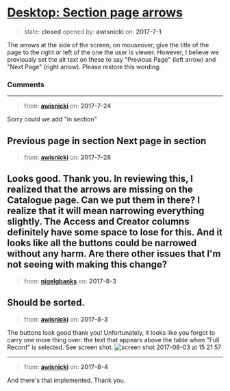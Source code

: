 # [Desktop: Section page arrows](https://github.com/livingstoneonline/livingstoneonline/issues/172)

> state: **closed** opened by: **awisnicki** on: **2017-7-1**

The arrows at the side of the screen, on mouseover, give the title of the page to the right or left of the one the user is viewer. However, I believe we previously set the alt text on these to say &quot;Previous Page&quot; (left arrow) and &quot;Next Page&quot; (right arrow). Please restore this wording.

### Comments

---
> from: [**awisnicki**](https://github.com/livingstoneonline/livingstoneonline/issues/172#issuecomment-317575168) on: **2017-7-24**

Sorry could we add &quot;in section&quot;

Previous page in section
Next page in section
---
> from: [**awisnicki**](https://github.com/livingstoneonline/livingstoneonline/issues/172#issuecomment-318745294) on: **2017-7-28**

Looks good. Thank you. In reviewing this, I realized that the arrows are missing on the Catalogue page. Can we put them in there? I realize that it will mean narrowing everything slightly. The Access and Creator columns definitely have some space to lose for this. And it looks like all the buttons could be narrowed without any harm. Are there other issues that I&#x27;m not seeing with making this change?
---
> from: [**nigelgbanks**](https://github.com/livingstoneonline/livingstoneonline/issues/172#issuecomment-320042131) on: **2017-8-3**

Should be sorted.
---
> from: [**awisnicki**](https://github.com/livingstoneonline/livingstoneonline/issues/172#issuecomment-320079698) on: **2017-8-3**

The buttons look good thank you! Unfortunately, it looks like you forgot to carry one more thing over: the text that appears above the table when &quot;Full Record&quot; is selected. See screen shot.
![screen shot 2017-08-03 at 15 21 57](https://user-images.githubusercontent.com/12518623/28942085-afc6c8b4-785f-11e7-8bac-eff192d84269.png)

---
> from: [**awisnicki**](https://github.com/livingstoneonline/livingstoneonline/issues/172#issuecomment-320390168) on: **2017-8-4**

And there&#x27;s that implemented. Thank you.
